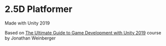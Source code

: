 # 2.5D Platformer
Made with Unity 2019

Based on [The Ultimate Guide to Game Development with Unity 2019](https://www.udemy.com/course/the-ultimate-guide-to-game-development-with-unity/) course by Jonathan Weinberger
